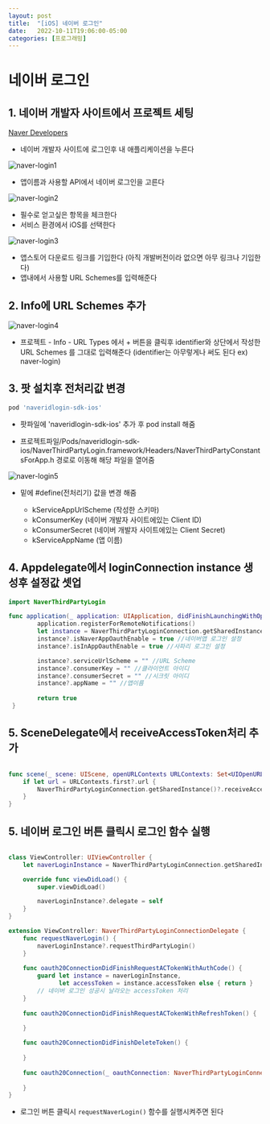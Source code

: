 ```yaml
---
layout: post
title:  "[iOS] 네이버 로그인"
date:   2022-10-11T19:06:00-05:00
categories: [프로그래밍]
---
```


# 네이버 로그인  

## 1. 네이버 개발자 사이트에서 프로젝트 세팅

[Naver Developers](https://developers.naver.com/main)   
- 네이버 개발자 사이트에 로그인후 내 애플리케이션을 누른다  
  
![naver-login1](/images/jeremy-iOS/naver-login1.png)   
- 앱이름과 사용할 API에서 네이버 로그인을 고른다
  
![naver-login2](/images/jeremy-iOS/naver-login2.png)   
- 필수로 얻고싶은 항목을 체크한다
- 서비스 환경에서 iOS를 선택한다


![naver-login3](/images/jeremy-iOS/naver-login3.png) 

- 앱스토어 다운로드 링크를 기입한다 (아직 개발버전이라 없으면 아무 링크나 기입한다)
- 앱내에서 사용할 URL Schemes를 입력해준다
  
## 2. Info에 URL Schemes 추가

![naver-login4](/images/jeremy-iOS/naver-login4.png)
- 프로젝트 - Info - URL Types 에서 + 버튼을 클릭후 identifier와 상단에서 작성한 URL Schemes 를 그대로 입력해준다 (identifier는 아무렇게나 써도 된다 ex) naver-login)

## 3. 팟 설치후 전처리값 변경

```ruby
pod 'naveridlogin-sdk-ios'
```
- 팟파일에 'naveridlogin-sdk-ios' 추가 후 pod install 해줌
  
- 프로젝트파일/Pods/naveridlogin-sdk-ios/NaverThirdPartyLogin.framework/Headers/NaverThirdPartyConstantsForApp.h 경로로 이동해 해당 파일을 열어줌

![naver-login5](/images/jeremy-iOS/naver-login5.png)
- 밑에 #define(전처리기) 값을 변경 해줌
 
  - kServiceAppUrlScheme (작성한 스키마)
  - kConsumerKey (네이버 개발자 사이트에있는 Client ID)
  - kConsumerSecret (네이버 개발자 사이트에있는 Client Secret) 
  - kServiceAppName (앱 이름)


## 4. Appdelegate에서 loginConnection instance 생성후 설정값 셋업
```swift
import NaverThirdPartyLogin

func application(_ application: UIApplication, didFinishLaunchingWithOptions launchOptions: [UIApplication.LaunchOptionsKey: Any]?) -> Bool {
        application.registerForRemoteNotifications()
        let instance = NaverThirdPartyLoginConnection.getSharedInstance()
        instance?.isNaverAppOauthEnable = true //네이버앱 로그인 설정
        instance?.isInAppOauthEnable = true //사파리 로그인 설정

        instance?.serviceUrlScheme = "" //URL Scheme
        instance?.consumerKey = "" //클라이언트 아이디
        instance?.consumerSecret = "" //시크릿 아이디
        instance?.appName = "" //앱이름
        
        return true
 }
```
## 5. SceneDelegate에서 receiveAccessToken처리 추가

```swift

func scene(_ scene: UIScene, openURLContexts URLContexts: Set<UIOpenURLContext>) {
    if let url = URLContexts.first?.url {
        NaverThirdPartyLoginConnection.getSharedInstance()?.receiveAccessToken(url)
    }
}
```

## 5. 네이버 로그인 버튼 클릭시 로그인 함수 실행

```swift 

class ViewController: UIViewController {
    let naverLoginInstance = NaverThirdPartyLoginConnection.getSharedInstance()

    override func viewDidLoad() {
        super.viewDidLoad()

        naverLoginInstance?.delegate = self
    }
}

extension ViewController: NaverThirdPartyLoginConnectionDelegate {
    func requestNaverLogin() {
        naverLoginInstance?.requestThirdPartyLogin()
    }
    
    func oauth20ConnectionDidFinishRequestACTokenWithAuthCode() {
        guard let instance = naverLoginInstance,
              let accessToken = instance.accessToken else { return }
        // 네이버 로그인 성공시 날라오는 accessToken 처리
    }
    
    func oauth20ConnectionDidFinishRequestACTokenWithRefreshToken() {

    }
    
    func oauth20ConnectionDidFinishDeleteToken() {
        
    }
    
    func oauth20Connection(_ oauthConnection: NaverThirdPartyLoginConnection!, didFailWithError error: Error!) {
        
    }
}
```
- 로그인 버튼 클릭시 `requestNaverLogin()` 함수를 실행시켜주면 된다
